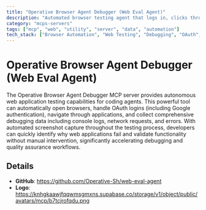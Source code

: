 ```yaml
---
title: "Operative Browser Agent Debugger (Web Eval Agent)"
description: "Automated browser testing agent that logs in, clicks through apps, collects logs and screenshots for debugging."
category: "mcps-servers"
tags: ["mcp", "web", "utility", "server", "data", "automation"]
tech_stack: ["Browser Automation", "Web Testing", "Debugging", "OAuth", "Selenium"]
---
```


# Operative Browser Agent Debugger (Web Eval Agent)

The Operative Browser Agent Debugger MCP server provides autonomous web application testing capabilities for coding agents. This powerful tool can automatically open browsers, handle OAuth logins (including Google authentication), navigate through applications, and collect comprehensive debugging data including console logs, network requests, and errors. With automated screenshot capture throughout the testing process, developers can quickly identify why web applications fail and validate functionality without manual intervention, significantly accelerating debugging and quality assurance workflows.

## Details

- **GitHub**: https://github.com/Operative-Sh/web-eval-agent
- **Logo**: https://knhgkaawjfqqwmsgmxns.supabase.co/storage/v1/object/public/avatars/mcp/b7tcjrofqdu.png
